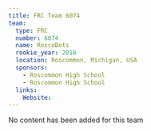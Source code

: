 ```yaml
---
title: FRC Team 6074
team:
  type: FRC
  number: 6074
  name: RoscoBots
  rookie_year: 2016
  location: Roscommon, Michigan, USA
  sponsors:
    - Roscommon High School
    - Roscommon High School
  links:
    Website: 
---
```

No content has been added for this team